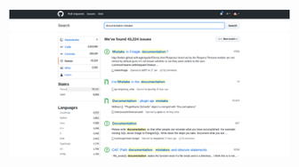 <!-- .slide: data-background="resources/mistake.png" data-state="dim" -->

![Mistake](resources/mistake.png)
